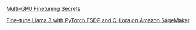 [Multi-GPU Finetuning Secrets](https://medium.com/@kyeg/unlock-multi-gpu-finetuning-secrets-huggingface-models-pytorch-fsdp-explained-a58bab8f510e)

[Fine-tune Llama 3 with PyTorch FSDP and Q-Lora on Amazon SageMaker](https://www.philschmid.de/sagemaker-train-deploy-llama3)
